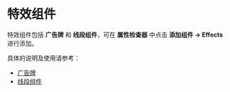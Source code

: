 # 特效组件

特效组件包括 **广告牌** 和 **线段组件**，可在 **属性检查器** 中点击 **添加组件 -> Effects** 进行添加。

具体的说明及使用请参考：

- [广告牌](../../particle-system/billboard-component.md)
- [线段组件](../../particle-system/line-component.md)
